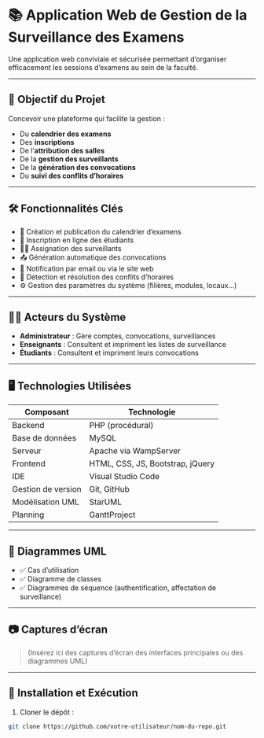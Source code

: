 # 📚 Application Web de Gestion de la Surveillance des Examens

Une application web conviviale et sécurisée permettant d’organiser efficacement les sessions d’examens au sein de la faculté.

---

## 🚀 Objectif du Projet

Concevoir une plateforme qui facilite la gestion :
- Du **calendrier des examens**
- Des **inscriptions**
- De l’**attribution des salles**
- De la **gestion des surveillants**
- De la **génération des convocations**
- Du **suivi des conflits d’horaires**

---

## 🛠️ Fonctionnalités Clés

- 📅 Création et publication du calendrier d’examens
- 📝 Inscription en ligne des étudiants
- 🧑‍🏫 Assignation des surveillants
- 📤 Génération automatique des convocations
- 📧 Notification par email ou via le site web
- 🔁 Détection et résolution des conflits d’horaires
- ⚙️ Gestion des paramètres du système (filières, modules, locaux...)

---

## 🧑‍💼 Acteurs du Système

- **Administrateur** : Gère comptes, convocations, surveillances
- **Enseignants** : Consultent et impriment les listes de surveillance
- **Étudiants** : Consultent et impriment leurs convocations

---

## 🖥️ Technologies Utilisées

| Composant      | Technologie        |
|----------------|--------------------|
| Backend        | PHP (procédural)   |
| Base de données| MySQL              |
| Serveur        | Apache via WampServer |
| Frontend       | HTML, CSS, JS, Bootstrap, jQuery |
| IDE            | Visual Studio Code |
| Gestion de version | Git, GitHub    |
| Modélisation UML | StarUML          |
| Planning       | GanttProject       |

---

## 🔄 Diagrammes UML

- ✅ Cas d’utilisation
- ✅ Diagramme de classes
- ✅ Diagrammes de séquence (authentification, affectation de surveillance)

---

## 📷 Captures d’écran

> (Insérez ici des captures d’écran des interfaces principales ou des diagrammes UML)

---

## 📂 Installation et Exécution

1. Cloner le dépôt :
```bash
git clone https://github.com/votre-utilisateur/nom-du-repo.git
